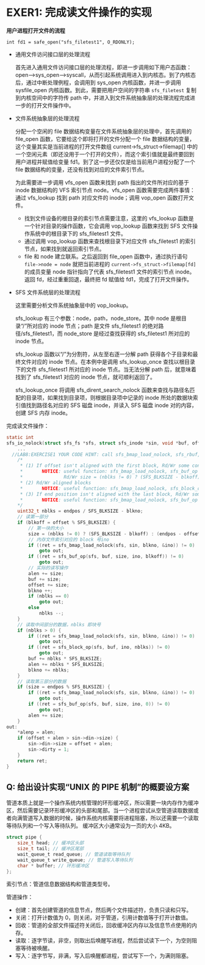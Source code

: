 # EXER1: 完成读文件操作的实现

**用户进程打开文件的流程**

`int fd1 = safe_open("sfs_filetest1", O_RDONLY);`

- 通用文件访问接口层的处理流程

  首先进入通用文件访问接口层的处理流程，即进一步调用如下用户态函数：open-->sys_open-->syscall，从而引起系统调用进入到内核态。到了内核态后，通过中断处理例程，会调用到 sys_open 内核函数，并进一步调用 sysfile_open 内核函数。到此，需要把用户空间的字符串 `sfs_filetest` 复制到内核空间中的字符传 path 中，并进入到文件系统抽象层的处理流程完成进一步的打开文件操作中。

- 文件系统抽象层的处理流程

  分配一个空闲的 file 数据结构变量在文件系统抽象层的处理中，首先调用的 file_open 函数，它要给这个即将打开的文件分配一个 file 数据结构的变量，这个变量其实是当前进程的打开文件数组 current->fs_struct->filemap[] 中的一个空闲元素（即还没用于一个打开的文件），而这个索引值就是最终要回到用户进程并赋值给变量 fd1。到了这一步还仅仅是给当前用户进程分配了一个 file 数据结构的变量，还没有找到对应的文件索引节点。

  为此需要进一步调用 vfs_open 函数来找到 path 指出的文件所对应的基于 inode 数据结构的 VFS 索引节点 node。vfs_open 函数需要完成两件事情：通过 vfs_lookup 找到 path 对应文件的 inode；调用 vop_open 函数打开文件。

  - 找到文件设备的根目录的索引节点需要注意，这里的 vfs_lookup 函数是一个针对目录的操作函数，它会调用 vop_lookup 函数来找到 SFS 文件操作系统中的根目录下的 sfs_filetest1 文件。
  - 通过调用 vop_lookup 函数来查找根目录下对应文件 sfs_filetest1 的索引节点，如果找到就返回索引节点。
  - file 和 node 建立联系。之后返回到 file_open 函数中，通过执行语句 `file->node = node` 就把当前进程的 `current->fs_struct->filemap[fd]` 的成员变量 node 指针指向了代表 sfs_filetest1 文件的索引节点 inode。返回 fd，经过重重回退，最终把 fd 赋值给 fd1，完成了打开文件操作。

- SFS 文件系统层的处理流程

  这里需要分析文件系统抽象层中的 vop_lookup。

  sfs_lookup 有三个参数：node，path，node_store。其中 node 是根目录“/”所对应的 inode 节点；path 是文件 sfs_filetest1 的绝对路径/sfs_filetest1，而 node_store 是经过查找获得的 sfs_filetest1 所对应的 inode 节点。

  sfs_lookup 函数以“/”为分割符，从左至右逐一分解 path 获得各个子目录和最终文件对应的 inode 节点。在本例中是调用 sfs_lookup_once 查找以根目录下的文件 sfs_filetest1 所对应的 inode 节点。当无法分解 path 后，就意味着找到了 sfs_filetest1 对应的 inode 节点，就可顺利返回了。

  sfs_lookup_once 将调用 sfs_dirent_search_nolock 函数来查找与路径名匹配的目录项，如果找到目录项，则根据目录项中记录的 inode 所处的数据块索引值找到路径名对应的 SFS 磁盘 inode，并读入 SFS 磁盘 inode 对的内容，创建 SFS 内存 inode。

完成读文件操作：

```C
static int
sfs_io_nolock(struct sfs_fs *sfs, struct sfs_inode *sin, void *buf, off_t offset, size_t *alenp, bool write) {
    ...
  //LAB8:EXERCISE1 YOUR CODE HINT: call sfs_bmap_load_nolock, sfs_rbuf, sfs_rblock,etc. read different kind of blocks in file
	/*
	 * (1) If offset isn't aligned with the first block, Rd/Wr some content from offset to the end of the first block
	 *       NOTICE: useful function: sfs_bmap_load_nolock, sfs_buf_op
	 *               Rd/Wr size = (nblks != 0) ? (SFS_BLKSIZE - blkoff) : (endpos - offset)
	 * (2) Rd/Wr aligned blocks
	 *       NOTICE: useful function: sfs_bmap_load_nolock, sfs_block_op
     * (3) If end position isn't aligned with the last block, Rd/Wr some content from begin to the (endpos % SFS_BLKSIZE) of the last block
	 *       NOTICE: useful function: sfs_bmap_load_nolock, sfs_buf_op
	*/
    uint32_t nblks = endpos / SFS_BLKSIZE - blkno;
    // 读第一部分
    if (blkoff = offset % SFS_BLKSIZE) {
        // 第一块的大小
        size = (nblks != 0) ? (SFS_BLKSIZE - blkoff) : (endpos - offset);
        // 内存文件索引对应的 block 号ino
        if ((ret = sfs_bmap_load_nolock(sfs, sin, blkno, &ino)) != 0)
            goto out;
        if ((ret = sfs_buf_op(sfs, buf, size, ino, blkoff)) != 0)
            goto out;
        // 实际的读写操作
        alen += size;
        buf += size;
        offset += size;
        blkno ++;
        if (nblks == 0)
            goto out;
        else
            nblks --;
    }
    // 读取中间部分的数据，nblks 即块号
    if (nblks > 0) {
        if ((ret = sfs_bmap_load_nolock(sfs, sin, blkno, &ino)) != 0)
            goto out;
        if ((ret = sfs_block_op(sfs, buf, ino, nblks)) != 0)
            goto out;
        buf += nblks * SFS_BLKSIZE;
        alen += nblks * SFS_BLKSIZE;
        blkno += nblks;
    }
    // 读取第三部分的数据
    if (size = endpos % SFS_BLKSIZE) {
        if ((ret = sfs_bmap_load_nolock(sfs, sin, blkno, &ino)) != 0)
            goto out;
        if ((ret = sfs_buf_op(sfs, buf, size, ino, 0)) != 0)
            goto out;
        alen += size;
    }
out:
    *alenp = alen;
    if (offset + alen > sin->din->size) {
        sin->din->size = offset + alen;
        sin->dirty = 1;
    }
    return ret;
}
```

## Q: 给出设计实现“UNIX 的 PIPE 机制”的概要设方案

管道本质上就是一个操作系统内核管理的环形缓冲区，所以需要一块内存作为缓冲区，然后需要记录环形缓冲区的头部和尾部。当一个进程尝试从空管道读取数据或者向满管道写入数据的时候，操作系统内核需要将进程阻塞，所以还需要一个读取等待队列和一个写入等待队列。 缓冲区大小通常设为一页的大小 4KB。

```C
struct pipe {
    size_t head; // 缓冲区头部
    size_t tail; // 缓冲区尾部
    wait_queue_t read_queue; // 管道读取等待队列
    wait_queue_t write_queue; // 管道写入等待队列
    char * buffer; // 环形缓冲区
};
```

索引节点：管道信息数据结构和管道类型号。

管道操作：

- 创建：首先创建管道的信息节点，然后两个文件描述符，负责只读和只写。
- 关闭：打开计数值为 0，则关闭，对于管道，引用计数值等于打开计数值。
- 回收：管道的全部文件描述符关闭后，回收缓冲区内存以及信息节点使用的内存。
- 读取：逐字节读，非空，则取出后唤醒写进程，然后尝试读下一个，为空则阻塞等待被唤醒。
- 写入：逐字节写，非满，写入后唤醒都进程，尝试写下一个，为满则阻塞。
